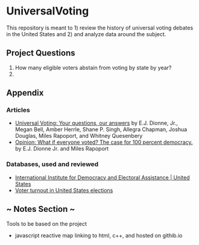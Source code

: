 # UniversalVoting
This repository is meant to 1) review the history of universal voting debates in the United States and 2) and analyze data around the subject.

##


## Project Questions
1. How many eligible voters abstain from voting by state by year?
2. 




## Appendix

### Articles
- [Universal Voting: Your questions, our answers](https://www.brookings.edu/blog/fixgov/2020/08/06/universal-voting-your-questions-our-answers/) by E.J. Dionne, Jr., Megan Bell, Amber Herrle, Shane P. Singh, Allegra Chapman, Joshua Douglas, Miles Rapoport, and Whitney Quesenbery
- [Opinion: What if everyone voted? The case for 100 percent democracy.](https://www.washingtonpost.com/opinions/2022/03/23/universal-voting-would-end-legal-battles-over-ballot-access/) by E.J. Dionne Jr. and Miles Rapoport 

### Databases, used and reviewed
- [International Institute for Democracy and Electoral Assistance | United States](https://www.idea.int/data-tools/country-view/295/40)
- [Voter turnout in United States elections](https://ballotpedia.org/Voter_turnout_in_United_States_elections)


## ~ Notes Section ~
Tools to be based on the project
- javascript reactive map linking to html, c++, and hosted on githib.io
